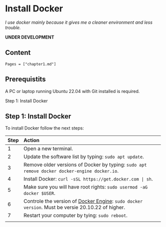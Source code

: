 # Install Docker

*I use docker mainly because it gives me a cleaner environment and less trouble.*

**UNDER DEVELOPMENT**

## Content

```@contents
Pages = ["chapter1.md"]
```

## Prerequistits

A PC or laptop running Ubuntu 22.04 with Git installed is required.

Step 1: Install Docker

## Step 1: Install Docker

To install Docker follow the next steps:

|Step        | Action      |
|:---------- | :---------- |
| 1 | Open a new terminal.|
| 2 | Update the software list by typing: `sudo apt update`. |
| 3 | Remove older versions of Docker by typing: `sudo apt remove docker docker-engine docker.io`. |
| 4 | Install Docker: `curl -sSL https://get.docker.com \| sh`. |
| 5 | Make sure you will have root rights: `sudo usermod -aG docker $USER`. |
| 6 | Controle the version of [Docker Engine](https://docs.docker.com/engine/release-notes/): `sudo docker version`. Must be versie 20.10.22 of higher. |
| 7 | Restart your computer by tying: `sudo reboot`. |
||

